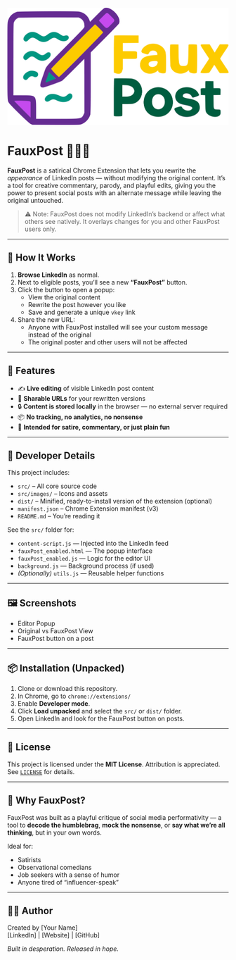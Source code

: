 ![FauxPost Banner](/images/FauxPostImage.png)
# FauxPost 🕵️‍♂️✨

**FauxPost** is a satirical Chrome Extension that lets you rewrite the *appearance* of LinkedIn posts — without modifying the original content. It’s a tool for creative commentary, parody, and playful edits, giving you the power to present social posts with an alternate message while leaving the original untouched.

> ⚠️ Note: FauxPost does not modify LinkedIn’s backend or affect what others see natively. It overlays changes for you and other FauxPost users only.

---

## 🧩 How It Works

1. **Browse LinkedIn** as normal.
2. Next to eligible posts, you’ll see a new **“FauxPost”** button.
3. Click the button to open a popup:
   - View the original content
   - Rewrite the post however you like
   - Save and generate a unique `vkey` link
4. Share the new URL:
   - Anyone with FauxPost installed will see your custom message instead of the original
   - The original poster and other users will not be affected

---

## 🚀 Features

- ✍️ **Live editing** of visible LinkedIn post content
- 🔗 **Sharable URLs** for your rewritten versions
- 🔒 **Content is stored locally** in the browser — no external server required
- 📦 **No tracking, no analytics, no nonsense**
- 🧠 **Intended for satire, commentary, or just plain fun**

---

## 🔧 Developer Details

This project includes:
- `src/` – All core source code
- `src/images/` – Icons and assets
- `dist/` – Minified, ready-to-install version of the extension (optional)
- `manifest.json` – Chrome Extension manifest (v3)
- `README.md` – You’re reading it

See the `src/` folder for:

- `content-script.js` — Injected into the LinkedIn feed
- `fauxPost_enabled.html` — The popup interface
- `fauxPost_enabled.js` — Logic for the editor UI
- `background.js` — Background process (if used)
- *(Optionally)* `utils.js` — Reusable helper functions

---

## 🖼️ Screenshots

<!-- Add screenshots here -->
- Editor Popup
- Original vs FauxPost View
- FauxPost button on a post

---

## 📦 Installation (Unpacked)

1. Clone or download this repository.
2. In Chrome, go to `chrome://extensions/`
3. Enable **Developer mode**.
4. Click **Load unpacked** and select the `src/` or `dist/` folder.
5. Open LinkedIn and look for the FauxPost button on posts.

---

## 📜 License

This project is licensed under the **MIT License**. Attribution is appreciated. See [`LICENSE`](LICENSE) for details.

---

## 💬 Why FauxPost?

FauxPost was built as a playful critique of social media performativity — a tool to **decode the humblebrag**, **mock the nonsense**, or **say what we’re all thinking**, but in your own words.

Ideal for:
- Satirists
- Observational comedians
- Job seekers with a sense of humor
- Anyone tired of “influencer-speak”

---

## 🙋‍♂️ Author

Created by [Your Name]  
[LinkedIn] | [Website] | [GitHub]

*Built in desperation. Released in hope.*
